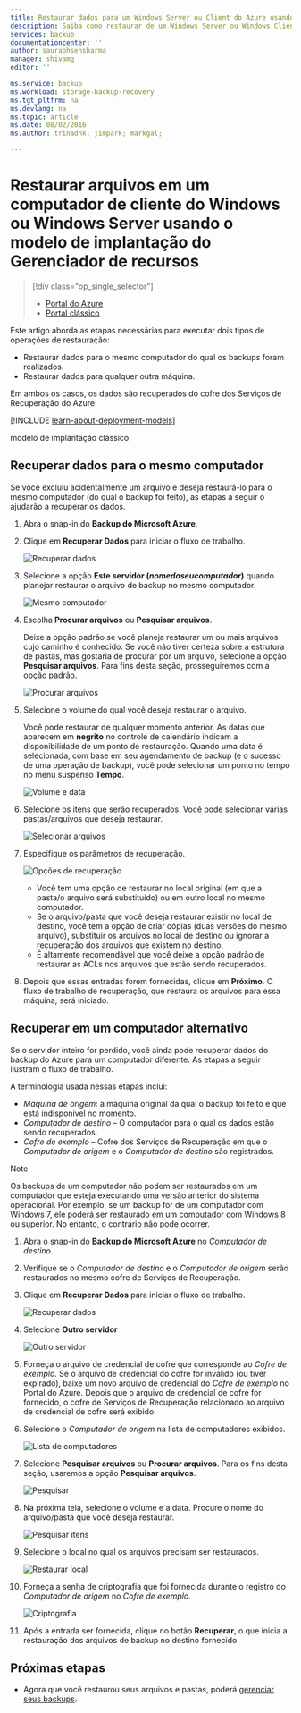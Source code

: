 ```yaml
---
title: Restaurar dados para um Windows Server ou Client do Azure usando o modelo de implantação do Gerenciador de Recursos | Microsoft Docs
description: Saiba como restaurar de um Windows Server ou Windows Client.
services: backup
documentationcenter: ''
author: saurabhsensharma
manager: shivamg
editor: ''

ms.service: backup
ms.workload: storage-backup-recovery
ms.tgt_pltfrm: na
ms.devlang: na
ms.topic: article
ms.date: 08/02/2016
ms.author: trinadhk; jimpark; markgal;

---
```

# Restaurar arquivos em um computador de cliente do Windows ou Windows Server usando o modelo de implantação do Gerenciador de recursos
> [!div class="op_single_selector"]
> * [Portal do Azure](backup-azure-restore-windows-server.md)
> * [Portal clássico](backup-azure-restore-windows-server-classic.md)
> 
> 

Este artigo aborda as etapas necessárias para executar dois tipos de operações de restauração:

* Restaurar dados para o mesmo computador do qual os backups foram realizados.
* Restaurar dados para qualquer outra máquina.

Em ambos os casos, os dados são recuperados do cofre dos Serviços de Recuperação do Azure.

[!INCLUDE [learn-about-deployment-models](../../includes/learn-about-deployment-models-rm-include.md)]

modelo de implantação clássico.

## Recuperar dados para o mesmo computador
Se você excluiu acidentalmente um arquivo e deseja restaurá-lo para o mesmo computador (do qual o backup foi feito), as etapas a seguir o ajudarão a recuperar os dados.

1. Abra o snap-in do **Backup do Microsoft Azure**.
2. Clique em **Recuperar Dados** para iniciar o fluxo de trabalho.
   
    ![Recuperar dados](./media/backup-azure-restore-windows-server/recover.png)
3. Selecione a opção **Este servidor (*nomedoseucomputador*)** quando planejar restaurar o arquivo de backup no mesmo computador.
   
    ![Mesmo computador](./media/backup-azure-restore-windows-server/samemachine.png)
4. Escolha **Procurar arquivos** ou **Pesquisar arquivos**.
   
    Deixe a opção padrão se você planeja restaurar um ou mais arquivos cujo caminho é conhecido. Se você não tiver certeza sobre a estrutura de pastas, mas gostaria de procurar por um arquivo, selecione a opção **Pesquisar arquivos**. Para fins desta seção, prosseguiremos com a opção padrão.
   
    ![Procurar arquivos](./media/backup-azure-restore-windows-server/browseandsearch.png)
5. Selecione o volume do qual você deseja restaurar o arquivo.
   
    Você pode restaurar de qualquer momento anterior. As datas que aparecem em **negrito** no controle de calendário indicam a disponibilidade de um ponto de restauração. Quando uma data é selecionada, com base em seu agendamento de backup (e o sucesso de uma operação de backup), você pode selecionar um ponto no tempo no menu suspenso **Tempo**.
   
    ![Volume e data](./media/backup-azure-restore-windows-server/volanddate.png)
6. Selecione os itens que serão recuperados. Você pode selecionar várias pastas/arquivos que deseja restaurar.
   
    ![Selecionar arquivos](./media/backup-azure-restore-windows-server/selectfiles.png)
7. Especifique os parâmetros de recuperação.
   
    ![Opções de recuperação](./media/backup-azure-restore-windows-server/recoveroptions.png)
   
   * Você tem uma opção de restaurar no local original (em que a pasta/o arquivo será substituído) ou em outro local no mesmo computador.
   * Se o arquivo/pasta que você deseja restaurar existir no local de destino, você tem a opção de criar cópias (duas versões do mesmo arquivo), substituir os arquivos no local de destino ou ignorar a recuperação dos arquivos que existem no destino.
   * É altamente recomendável que você deixe a opção padrão de restaurar as ACLs nos arquivos que estão sendo recuperados.
8. Depois que essas entradas forem fornecidas, clique em **Próximo**. O fluxo de trabalho de recuperação, que restaura os arquivos para essa máquina, será iniciado.

## Recuperar em um computador alternativo
Se o servidor inteiro for perdido, você ainda pode recuperar dados do backup do Azure para um computador diferente. As etapas a seguir ilustram o fluxo de trabalho.

A terminologia usada nessas etapas inclui:

* *Máquina de origem*: a máquina original da qual o backup foi feito e que está indisponível no momento.
* *Computador de destino* – O computador para o qual os dados estão sendo recuperados.
* *Cofre de exemplo* – Cofre dos Serviços de Recuperação em que o *Computador de origem* e o *Computador de destino* são registrados. <br/>

> [!NOTE]
> Os backups de um computador não podem ser restaurados em um computador que esteja executando uma versão anterior do sistema operacional. Por exemplo, se um backup for de um computador com Windows 7, ele poderá ser restaurado em um computador com Windows 8 ou superior. No entanto, o contrário não pode ocorrer.
> 
> 

1. Abra o snap-in do **Backup do Microsoft Azure** no *Computador de destino*.
2. Verifique se o *Computador de destino* e o *Computador de origem* serão restaurados no mesmo cofre de Serviços de Recuperação.
3. Clique em **Recuperar Dados** para iniciar o fluxo de trabalho.
   
    ![Recuperar dados](./media/backup-azure-restore-windows-server/recover.png)
4. Selecione **Outro servidor**
   
    ![Outro servidor](./media/backup-azure-restore-windows-server/anotherserver.png)
5. Forneça o arquivo de credencial de cofre que corresponde ao *Cofre de exemplo*. Se o arquivo de credencial do cofre for inválido (ou tiver expirado), baixe um novo arquivo de credencial do *Cofre de exemplo* no Portal do Azure. Depois que o arquivo de credencial de cofre for fornecido, o cofre de Serviços de Recuperação relacionado ao arquivo de credencial de cofre será exibido.
6. Selecione o *Computador de origem* na lista de computadores exibidos.
   
    ![Lista de computadores](./media/backup-azure-restore-windows-server/machinelist.png)
7. Selecione **Pesquisar arquivos** ou **Procurar arquivos**. Para os fins desta seção, usaremos a opção **Pesquisar arquivos**.
   
    ![Pesquisar](./media/backup-azure-restore-windows-server/search.png)
8. Na próxima tela, selecione o volume e a data. Procure o nome do arquivo/pasta que você deseja restaurar.
   
    ![Pesquisar itens](./media/backup-azure-restore-windows-server/searchitems.png)
9. Selecione o local no qual os arquivos precisam ser restaurados.
   
    ![Restaurar local](./media/backup-azure-restore-windows-server/restorelocation.png)
10. Forneça a senha de criptografia que foi fornecida durante o registro do *Computador de origem* no *Cofre de exemplo*.
    
    ![Criptografia](./media/backup-azure-restore-windows-server/encryption.png)
11. Após a entrada ser fornecida, clique no botão **Recuperar**, o que inicia a restauração dos arquivos de backup no destino fornecido.

## Próximas etapas
* Agora que você restaurou seus arquivos e pastas, poderá [gerenciar seus backups](backup-azure-manage-windows-server.md).

<!---HONumber=AcomDC_0803_2016-->